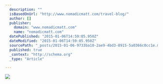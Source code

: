 ```yaml
---
  description: ""
  isBasedOnUrl: "http://www.nomadicmatt.com/travel-blog/"
  author: []
  publisher: 
    domain: "www.nomadicmatt.com"
    name: "nomadicmatt.com"
  datePublished: "2015-01-06T14:59:05.950Z"
  dateModified: "2015-01-06T14:59:05.950Z"
  sourcePath: "_posts/2015-01-06-9733ba10-2ae9-4bd3-8915-5a0366c0cc1e.md"
  published: true
  _context: "http://schema.org"
  _type: "Article"

---
```

![](http://media.nomadicmatt.com/familyroadtrip-00.jpg)